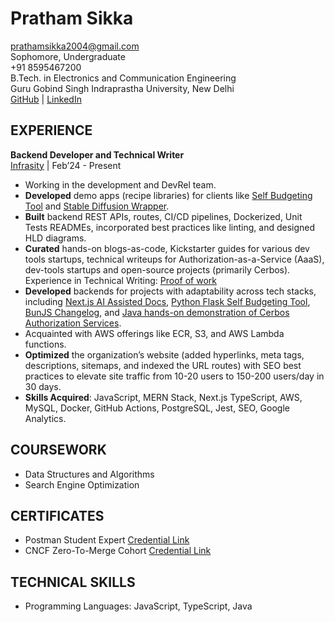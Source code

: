 # Pratham Sikka

[prathamsikka2004@gmail.com](mailto:prathamsikka2004@gmail.com)  
Sophomore, Undergraduate  
+91 8595467200  
B.Tech. in Electronics and Communication Engineering  
Guru Gobind Singh Indraprastha University, New Delhi  
[GitHub](https://github.com/PrathamSikka24) | [LinkedIn](https://www.linkedin.com/in/prathamsikka)

## EXPERIENCE

**Backend Developer and Technical Writer**  
[Infrasity](https://www.infrasity.com/) | Feb’24 - Present

- Working in the development and DevRel team.
- **Developed** demo apps (recipe libraries) for clients like [Self Budgeting Tool](https://github.com/PrathamSikka24/self-budgeting-tool) and [Stable Diffusion Wrapper](https://github.com/PrathamSikka24/stable-diffusion).
- **Built** backend REST APIs, routes, CI/CD pipelines, Dockerized, Unit Tests READMEs, incorporated best practices like linting, and designed HLD diagrams.
- **Curated** hands-on blogs-as-code, Kickstarter guides for various dev tools startups, technical writeups for Authorization-as-a-Service (AaaS), dev-tools startups and open-source projects (primarily Cerbos). Experience in Technical Writing: [Proof of work](https://docs.google.com/document/d/1iKVKXIgJLrjIu37Q90YUmYoJz9MvZ25rVUMrZQ4dnZE/edit?usp=sharing)
- **Developed** backends for projects with adaptability across tech stacks, including [Next.js AI Assisted Docs](https://github.com/PrathamSikka24/ai-assisted-docs/tree/main), [Python Flask Self Budgeting Tool](https://github.com/PrathamSikka24/self-budgeting-tool), [BunJS Changelog](https://github.com/PrathamSikka24/changelog), and [Java hands-on demonstration of Cerbos Authorization Services](https://docs.google.com/document/d/1HRShBhdjWNKKi0TCdaHvWzmyby0HIujsz1zpk2lWdkU/edit?usp=sharing).
- Acquainted with AWS offerings like ECR, S3, and AWS Lambda functions.
- **Optimized** the organization’s website (added hyperlinks, meta tags, descriptions, sitemaps, and indexed the URL routes) with SEO best practices to elevate site traffic from 10-20 users to 150-200 users/day in 30 days.
- **Skills Acquired**: JavaScript, MERN Stack, Next.js TypeScript, AWS, MySQL, Docker, GitHub Actions, PostgreSQL, Jest, SEO, Google Analytics.

## COURSEWORK

- Data Structures and Algorithms
- Search Engine Optimization

## CERTIFICATES

- Postman Student Expert [Credential Link](https://badgr.com/public/assertions/A6lHQwfoSLS6qb-GeqKaXQ?identity__email=prathamsikka2004@gmail.com)
- CNCF Zero-To-Merge Cohort [Credential Link](https://www.credly.com/badges/14c0f36f-e961-4da5-94b5-0a4540ad1b9e)

## TECHNICAL SKILLS

- Programming Languages: JavaScript, TypeScript, Java
